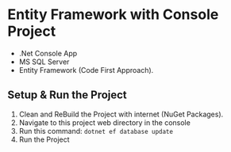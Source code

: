 # Entity Framework with Console Project

- .Net Console App
- MS SQL Server
- Entity Framework (Code First Approach).

## Setup & Run the Project

1. Clean and ReBuild the Project with internet (NuGet Packages).
2. Navigate to this project web directory in the console
3. Run this command: `dotnet ef database update`
4. Run the Project